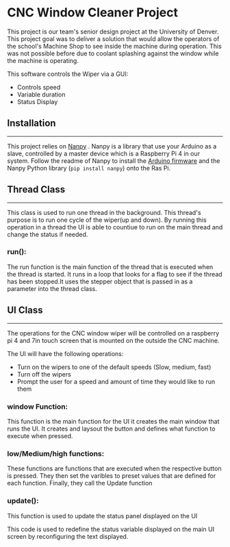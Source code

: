 # CNC Window Cleaner Project

This project is our team's senior design project at the University of Denver. This project goal was to deliver a solution 
that would allow the operators of the school's Machine Shop to see inside the machine during operation. This was not possible before due to coolant 
splashing against the window while the machine is operating. 

This software controls the Wiper via a GUI:
* Controls speed
* Variable duration 
* Status Display

## Installation
***
This project relies on [Nanpy](https://github.com/nanpy/nanpy) . Nanpy is a library that use your Arduino as a slave, 
controlled by a master device which is a Raspberry Pi 4 in our system. Follow the readme of Nanpy to install the [Arduino 
firmware](https://github.com/nanpy/nanpy-firmware) and the Nanpy Python library (```pip install nanpy```) onto the Ras Pi.

## Thread Class
***
This class is used to run one thread in the background. This thread's purpose is to run one cycle of the
wiper(up and down). By running this operation in a thread the UI is able to countiue to run on the main thread and
change the status if needed.

### run():

The run function is the main function of the thread that is executed when the thread is started. It runs in a loop
that looks for a flag to see if the thread has been stopped.It uses the stepper object that is passed in as a parameter 
into the thread class. 

## UI Class
***
The operations for the CNC window wiper will be controlled on a raspberry pi 4 and 7in touch screen that is mounted on 
the outside the CNC machine.


The UI will have the following operations:
* Turn on the wipers to one of the default speeds (Slow, medium, fast)
* Turn off the wipers
* Prompt the user for a speed and amount of time they would like to run them

### window Function:
This function is the main function for the UI it creates the main window that runs the UI. It creates and laysout the button
and defines what function to execute when pressed.

### low/Medium/high functions:
These functions are functions that are executed when the respective button is pressed. They then set the varibles 
to preset values that are defined for each function. Finally, they call the Update function

### update():
This function is used to update the status panel displayed on the UI


This code is used to redefine the status variable displayed on the main UI screen by reconfiguring the text displayed.

